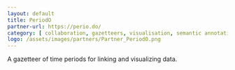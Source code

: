 ```yaml
---
layout: default
title: PeriodO
partner-url: https://perio.do/
category: [ collaboration, gazetteers, visualisation, semantic annotation ]
logo: /assets/images/partners/Partner_PeriodO.png
---
```


A gazetteer of time periods for linking and visualizing data.
